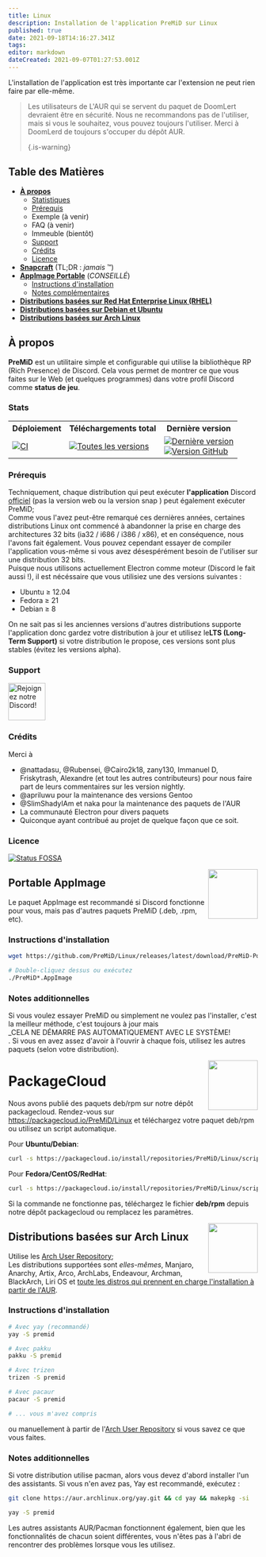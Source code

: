 ```yaml
---
title: Linux
description: Installation de l'application PreMiD sur Linux
published: true
date: 2021-09-18T14:16:27.341Z
tags: 
editor: markdown
dateCreated: 2021-09-07T01:27:53.001Z
---
```


L'installation de l'application est très importante car l'extension ne peut rien faire par elle-même.

> Les utilisateurs de L'AUR qui se servent du paquet de DoomLert devraient être en sécurité. Nous ne recommandons pas de l'utiliser, mais si vous le souhaitez, vous pouvez toujours l'utiliser. Merci à DoomLerd de toujours s'occuper du dépôt AUR. 
> 
> {.is-warning}

## Table des Matières

- **[À propos](#about)**
  - [Statistiques](#stats)
  - [Prérequis](#requirements)
  - Exemple (à venir)
  - FAQ (à venir)
  - Immeuble (bientôt)
  - [Support](#support)
  - [Crédits](#credits)
  - [Licence](#license)
- **[Snapcraft](#snapcraft)** (TL;DR : _jamais_ ™️)
- **[AppImage Portable](#appimage)** (_CONSEILLÉ_)
  - [Instructions d'installation](#appimageinstall)
  - [Notes complémentaires](#appimagenotes)
- [**Distributions basées sur Red Hat Enterprise Linux (RHEL)**](#packagecloud)
- [**Distributions basées sur Debian et Ubuntu**](#packagecloud)
- [**Distributions basées sur Arch Linux**](#arch)

<a name="about"></a>

## À propos

**PreMiD** est un utilitaire simple et configurable qui utilise la bibliothèque RP (Rich Presence) de Discord. Cela vous permet de montrer ce que vous faites sur le Web (et quelques programmes) dans votre profil Discord comme **status de jeu**.

<a name="stats"></a>

### Stats

<table>
  <tr>
    <th>Déploiement</th>
    <th>Téléchargements total</th>
    <th>Dernière version</th>
  </tr>
  <tr>
    <td><a href="https://github.com/PreMiD/Linux/actions"><img src="https://github.com/PreMiD/Linux/workflows/CI/badge.svg?branch=master&event=push" alt="CI"></a></td>
    <td><a href="https://github.com/PreMiD/Linux/releases"><img src="https://img.shields.io/github/downloads/PreMiD/Linux/total.svg?maxAge=86400" alt="Toutes les versions"></a></td>
    <td><a href="https://github.com/PreMiD/Linux/releases/latest"><img src="https://img.shields.io/github/v/release/PreMiD/Linux.svg?maxAge=86400" alt="Dernière version"><br><img src="https://img.shields.io/github/downloads/PreMiD/Linux/latest/total.svg?maxAge=86400" alt="Version GitHub"></a></td>
  </tr>
</table>

<a name="requirements"></a>

### Prérequis

Techniquement, chaque distribution qui peut exécuter **l'application** Discord [officiel](https://discordapp.com/download) (pas la version web ou la version snap ) peut également exécuter PreMiD;</br> Comme vous l'avez peut-être remarqué ces dernières années, certaines distributions Linux ont commencé à abandonner la prise en charge des architectures 32 bits (ia32 / i686 / i386 / x86), et en conséquence, nous l'avons fait également. Vous pouvez cependant essayer de compiler l'application vous-même si vous avez désespérément besoin de l'utiliser sur une distribution 32 bits.</br> Puisque nous utilisons actuellement Electron comme moteur (Discord le fait aussi !), il est nécéssaire que vous utilisiez une des versions suivantes :

- Ubuntu ≥ 12.04
- Fedora ≥ 21
- Debian ≥ 8

On ne sait pas si les anciennes versions d'autres distributions supporte l'application donc gardez votre distribution à jour et utilisez le**LTS (Long-Term Support)** si votre distribution le propose, ces versions sont plus stables (évitez les versions alpha).

<a name="support"></a>

### Support

<div>
  <a target="_blank" href="https://discord.premid.app/" title="Rejoignez notre Discord">
    <img height="75px" draggable="false" src="https://discordapp.com/api/guilds/493130730549805057/widget.png?style=banner2" alt="Rejoignez notre Discord!">
  </a>
</div>

<a name="credits"></a>

### Crédits

Merci à

- @nattadasu, @Rubensei, @Cairo2k18, zany130, Immanuel D, Friskytrash, Alexandre (et tout les autres contributeurs) pour nous faire part de leurs commentaires sur les version nightly.
- @apriluwu pour la maintenance des versions Gentoo
- @SlimShadyIAm et naka pour la maintenance des paquets de l'AUR
- La communauté Electron pour divers paquets
- Quiconque ayant contribué au projet de quelque façon que ce soit.

<a name="license"></a>

### Licence

[![Status FOSSA](https://app.fossa.io/api/projects/git%2Bgithub.com%2FPreMiD%2FLinux.svg?type=large)](https://app.fossa.io/projects/git%2Bgithub.com%2FPreMiD%2FLinux?ref=badge_large)

<img src="https://i.imgur.com/ACAxtmA.png" width="100" height="100" align="right"></img>
<a name="snapcraft"></a>

## Portable AppImage

Le paquet AppImage est recommandé si Discord fonctionne pour vous, mais pas d'autres paquets PreMiD (.deb, .rpm, etc).

<a name="appimageinstall"></a>

### Instructions d'installation

```bash
wget https://github.com/PreMiD/Linux/releases/latest/download/PreMiD-Portable.AppImage && chmod a+x PreMiD*.AppImage
```

```bash
# Double-cliquez dessus ou exécutez
./PreMiD*.AppImage
```

<a name="appimagenotes"></a>

### Notes additionnelles

Si vous voulez essayer PreMiD ou simplement ne voulez pas l'installer, c'est la meilleur méthode, c'est toujours à jour mais <br>_CELA NE DÉMARRE PAS AUTOMATIQUEMENT AVEC LE SYSTÈME!</br>. Si vous en avez assez d'avoir à l'ouvrir à chaque fois, utilisez les autres paquets (selon votre distribution).

<img src="https://raw.githubusercontent.com/PreMiD/Linux/master/.github/packagecloud.png" width="100" height="100" align="right"></img>
<a name="packagecloud"></a>

# PackageCloud

Nous avons publié des paquets deb/rpm sur notre dépôt packagecloud. Rendez-vous sur https://packagecloud.io/PreMiD/Linux et téléchargez votre paquet deb/rpm ou utilisez un script automatique.

Pour **Ubuntu/Debian**:

```bash
curl -s https://packagecloud.io/install/repositories/PreMiD/Linux/script.deb.sh | sudo bash
```

Pour **Fedora/CentOS/RedHat**:

```bash
curl -s https://packagecloud.io/install/repositories/PreMiD/Linux/script.rpm.sh | sudo bash
```

Si la commande ne fonctionne pas, téléchargez le fichier **deb/rpm** depuis notre dépôt packagecloud ou remplacez les paramètres.

<a name="arch"></a>
<img src="https://raw.githubusercontent.com/PreMiD/Linux/86ae2fbd49499785281f388a5305b06e0d3ecfea/.github/iusearchbtw.svg" width="100" height="100" align="right"></img>

## Distributions basées sur Arch Linux

Utilise les [Arch User Repository](https://aur.archlinux.org/packages/premid);</br> Les distributions supportées sont _elles-mêmes_, Manjaro, Anarchy, Artix, Arco, ArchLabs, Endeavour, Archman, BlackArch, Liri OS et [toute les distros qui prennent en charge l'installation à partir de l'AUR](https://wiki.archlinux.org/index.php/Arch-based_distributions#Active).

<a name="archinstall"></a>

### Instructions d'installation

```bash
# Avec yay (recommandé)
yay -S premid
```

```bash
# Avec pakku
pakku -S premid
```

```bash
# Avec trizen
trizen -S premid
```

```bash
# Avec pacaur
pacaur -S premid
```

```bash
# ... vous m'avez compris
```

ou manuellement à partir de l'[Arch User Repository](https://aur.archlinux.org/packages/premid) si vous savez ce que vous faites.

<a name="archnotes"></a>

### Notes additionnelles

Si votre distribution utilise pacman, alors vous devez d'abord installer l'un des assistants. Si vous n'en avez pas, Yay est recommandé, exécutez :

```bash
git clone https://aur.archlinux.org/yay.git && cd yay && makepkg -si
```

```bash
yay -S premid
```

Les autres assistants AUR/Pacman fonctionnent également, bien que les fonctionnalités de chacun soient différentes, vous n'êtes pas à l'abri de rencontrer des problèmes lorsque vous les utilisez.